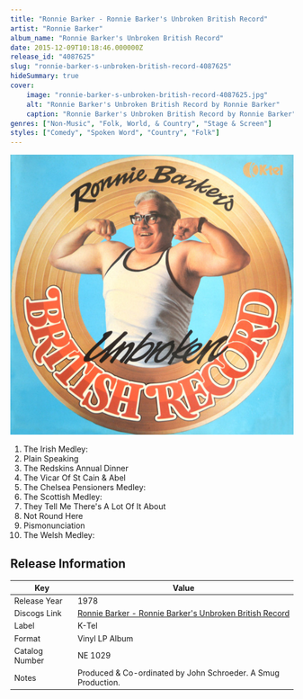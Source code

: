 ```yaml
---
title: "Ronnie Barker - Ronnie Barker's Unbroken British Record"
artist: "Ronnie Barker"
album_name: "Ronnie Barker's Unbroken British Record"
date: 2015-12-09T10:18:46.000000Z
release_id: "4087625"
slug: "ronnie-barker-s-unbroken-british-record-4087625"
hideSummary: true
cover:
    image: "ronnie-barker-s-unbroken-british-record-4087625.jpg"
    alt: "Ronnie Barker's Unbroken British Record by Ronnie Barker"
    caption: "Ronnie Barker's Unbroken British Record by Ronnie Barker"
genres: ["Non-Music", "Folk, World, & Country", "Stage & Screen"]
styles: ["Comedy", "Spoken Word", "Country", "Folk"]
---
```


![Ronnie Barker's Unbroken British Record by Ronnie Barker](ronnie-barker-s-unbroken-british-record-4087625.jpg)

<!-- section break -->

1. The Irish Medley:
2. Plain Speaking
3. The Redskins Annual Dinner
4. The Vicar Of St Cain & Abel
5. The Chelsea Pensioners Medley:
6. The Scottish Medley:
7. They Tell Me There's A Lot Of It About
8. Not Round Here
9. Pismonunciation
10. The Welsh Medley:

<!-- section break -->





## Release Information
|  Key           | Value                                                |
| ---------------| ---------------------------------------------------- |
| Release Year   | 1978                                   |
| Discogs Link   | [Ronnie Barker - Ronnie Barker's Unbroken British Record](https://www.discogs.com/release/4087625-Ronnie-Barker-Ronnie-Barkers-Unbroken-British-Record) |
| Label          | K-Tel |
| Format         | Vinyl LP Album |
| Catalog Number | NE 1029 |
| Notes | Produced & Co-ordinated by John Schroeder. A Smug Production. |